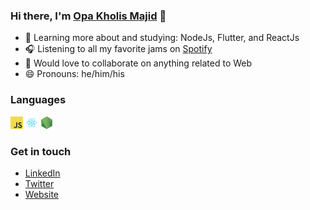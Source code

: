 ### Hi there, I'm [Opa Kholis Majid](https://opakholis.me) 👋

- 🌱 Learning more about and studying: NodeJs, Flutter, and ReactJs
- 🎧 Listening to all my favorite jams on [Spotify](https://open.spotify.com/user/xil3nxol9wadm6lgyw5qv1l2h?si=QDNUS80iR4C97B-tQVLJDw)
- 👯 Would love to collaborate on anything related to Web
- 😄 Pronouns: he/him/his

### Languages

<code><img height="20" src="https://raw.githubusercontent.com/github/explore/80688e429a7d4ef2fca1e82350fe8e3517d3494d/topics/javascript/javascript.png"></code>
<code><img height="20" src="https://raw.githubusercontent.com/github/explore/80688e429a7d4ef2fca1e82350fe8e3517d3494d/topics/react/react.png"></code>
<code><img height="20" src="https://raw.githubusercontent.com/github/explore/80688e429a7d4ef2fca1e82350fe8e3517d3494d/topics/nodejs/nodejs.png"></code>

### Get in touch

- [LinkedIn](https://linkedin.com/in/opakholis)
- [Twitter](https://twitter.com/opakholis)
- [Website](https://opakholis.me/about)
